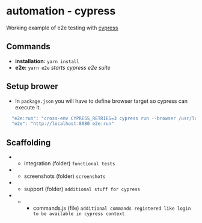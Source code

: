 automation - cypress
===================
Working example of e2e testing with [cypress](https://docs.cypress.io)

## Commands
* **installation:** `yarn install`
* **e2e:** `yarn e2e` *starts cypress e2e suite*

## Setup brower
* In `package.json` you will have to define browser target so cypress can execute it.

```typescript
  "e2e:run": "cross-env CYPRESS_RETRIES=3 cypress run --browser /usr/local/bin/chrome", // chrome browser
  "e2e": "http://localhost:8080 e2e:run"
```

## Scaffolding
* * integration (folder) `functional tests`
* * screenshots (folder) `screenshots`
* * support (folder) `additional stuff for cypress`
* * * commands.js (file) `additional commands registered like login to be available in cypress context`
